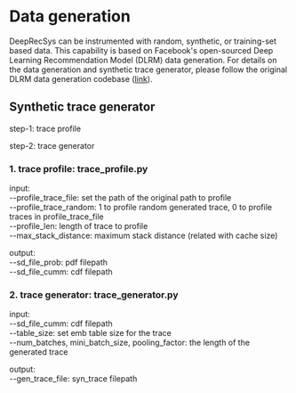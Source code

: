# Data generation

DeepRecSys can be instrumented with random, synthetic, or training-set based data.
This capability is based on Facebook's open-sourced Deep Learning Recommendation Model (DLRM) data generation.
For details on the data generation and synthetic trace generator, please follow the original DLRM data generation codebase ([link](https://github.com/facebookresearch/dlrm)).

## Synthetic trace generator

step-1: trace profile

step-2: trace generator

### 1. trace profile: trace_profile.py
input:<br/>
--profile_trace_file: set the path of the original path to profile<br/>
--profile_trace_random: 1 to profile random generated trace, 0 to profile traces in profile_trace_file<br/>
--profile_len: length of trace to profile<br/>
--max_stack_distance: maximum stack distance (related with cache size)<br/>

output:<br/>
--sd_file_prob: pdf filepath<br/>
--sd_file_cumm: cdf filepath<br/>



### 2. trace generator: trace_generator.py
input:<br/>
--sd_file_cumm: cdf filepath<br/>
--table_size: set emb table size for the trace<br/>
--num_batches, mini_batch_size, pooling_factor: the length of the generated trace<br/>

output:<br/>
--gen_trace_file: syn_trace filepath<br/>
